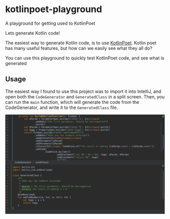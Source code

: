 # kotlinpoet-playground
A playground for getting used to KotlinPoet

Lets generate Kotlin code!

The easiest way to generate Kotlin code, is to use [KotlinPoet](https://github.com/square.kotlinpoet).
Kotlin poet has many useful features, but how can we easily see what they all do?

You can use this playground to quickly test KotlinPoet code, and see what is generated

## Usage
The easiest way I found to use this project was to import it into IntelliJ, and open both the `CodeGenerator` and `GeneratedClass` in a split screen.
Then, you can run the `main` function, which will generate the code from the CodeGenerator, and write it to the `GeneratedClass` file.

![screenshot](screenshot.png)

